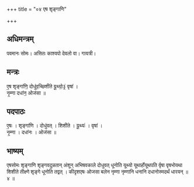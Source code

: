 +++
title = "०४ एष शृङ्गाणि"

+++
## अधिमन्त्रम्
पवमानः सोमः। असितः काश्यपो देवलो वा। गायत्री।

## मन्त्रः
ए॒ष शृङ्गा॑णि॒ दोधु॑व॒च्छिशी॑ते यू॒थ्यो॒३॒॑ वृषा॑ ।  
नृ॒म्णा दधा॑न॒ ओज॑सा ॥

## पदपाठः
ए॒षः । शृङ्गा॑णि । दोधु॑वत् । शिशी॑ते । यू॒थ्यः॑ । वृषा॑ ।  
नृ॒म्णा । दधा॑नः । ओज॑सा ॥

## भाष्यम्
एषसोमः शृङ्गाणि शृङ्गवदुन्नतान् अंशून् अभिषवकाले दोधुवत् धूनोति यूथ्यो यूथार्होयूथपति र्वृषा वृषभोयथा शिशीते तीक्ष्णे शृङ्गे धूनोति तद्वत् । कीदृशएषः ओजसा बलेन नृम्णा नृम्णानि धनानि दधानोस्मदर्थं धारयन् ॥ ४ ॥